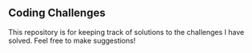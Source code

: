 ## Coding Challenges

This repository is for keeping track of solutions to the challenges I have solved. Feel free to make suggestions!
